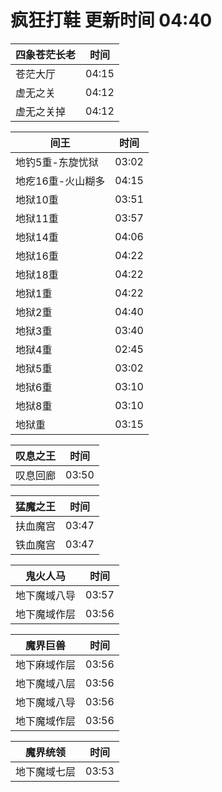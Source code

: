 # 疯狂打鞋 更新时间 04:40

| 四象苍茫长老   | 时间    |
|--------|-------|
| 苍茫大厅 | 04:15 |
| 虚无之关 | 04:12 |
| 虚无之关掉 | 04:12 |

| 间王   | 时间    |
|--------|-------|
| 地钓5重-东旋忧狱 | 03:02 |
| 地疙16重-火山糊多 | 04:15 |
| 地狱10重 | 03:51 |
| 地狱11重 | 03:57 |
| 地狱14重 | 04:06 |
| 地狱16重 | 04:22 |
| 地狱18重 | 04:22 |
| 地狱1重 | 04:22 |
| 地狱2重 | 04:40 |
| 地狱3重 | 03:40 |
| 地狱4重 | 02:45 |
| 地狱5重 | 03:02 |
| 地狱6重 | 03:10 |
| 地狱8重 | 03:10 |
| 地狱重 | 03:15 |

| 叹息之王   | 时间    |
|--------|-------|
| 叹息回廊 | 03:50 |

| 猛魔之王   | 时间    |
|--------|-------|
| 扶血魔宫 | 03:47 |
| 铁血魔宫 | 03:47 |

| 鬼火人马   | 时间    |
|--------|-------|
| 地下魔域八导 | 03:57 |
| 地下魔域作层 | 03:56 |

| 魔界巨兽   | 时间    |
|--------|-------|
| 地下麻域作层 | 03:56 |
| 地下魔域八层 | 03:56 |
| 地下魔域八导 | 03:56 |
| 地下魔域作层 | 03:56 |

| 魔界统领   | 时间    |
|--------|-------|
| 地下魔域七层 | 03:53 |